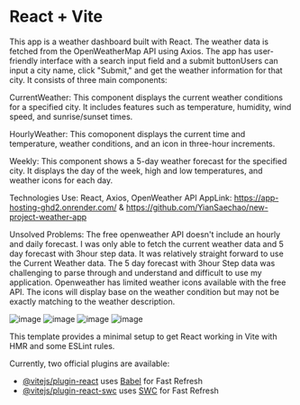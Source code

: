 # React + Vite


This app is a weather dashboard built with React. The weather data is fetched from the OpenWeatherMap API using Axios. The app has user-friendly interface with a search input field and a submit buttonUsers can input a city name, click "Submit," and get the weather information for that city. It consists of three main components:

CurrentWeather: This component displays the current weather conditions for a specified city. It includes features such as temperature, humidity, wind speed, and sunrise/sunset times.  

HourlyWeather: This comoponent displays the current time and  temperature, weather conditions, and an icon in three-hour increments.  

Weekly: This component shows a 5-day weather forecast for the specified city. It displays the day of the week, high and low temperatures, and weather icons for each day.


Technologies Use: React, Axios, OpenWeather API
AppLink: https://app-hosting-ghd2.onrender.com/ & https://github.com/YianSaechao/new-project-weather-app

Unsolved Problems: The free openweather API doesn't include an hourly and daily forecast. I was only able to fetch the current weather data and 5 day forecast with 3hour step data. It was relatively straight forward to use the Current Weather data. The 5 day forecast with 3hour Step data was challenging to parse through and understand and difficult to use my application. Openweather has limited weather icons available with the free API. The icons will display base on the weather condition but may not be exactly matching to the weather description.

![image](https://github.com/YianSaechao/new-project-weather-app/assets/87401359/fd39baf3-37be-4e24-9de5-5a58f6380480)
![image](https://github.com/YianSaechao/new-project-weather-app/assets/87401359/6ba66d5a-9bd7-4cd8-81d0-4e70ce0d695e)
![image](https://github.com/YianSaechao/new-project-weather-app/assets/87401359/0b26e430-c90d-4e40-80f5-272e63d1a76a)
![image](https://github.com/YianSaechao/new-project-weather-app/assets/87401359/0ce46b18-78ff-4da8-b4d5-ca657bb4c691)



This template provides a minimal setup to get React working in Vite with HMR and some ESLint rules.

Currently, two official plugins are available:

- [@vitejs/plugin-react](https://github.com/vitejs/vite-plugin-react/blob/main/packages/plugin-react/README.md) uses [Babel](https://babeljs.io/) for Fast Refresh
- [@vitejs/plugin-react-swc](https://github.com/vitejs/vite-plugin-react-swc) uses [SWC](https://swc.rs/) for Fast Refresh
